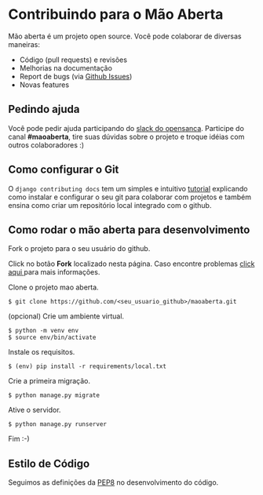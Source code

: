 Contribuindo para o Mão Aberta
============================

Mão aberta é um projeto open source. Você pode colaborar de diversas maneiras:

- Código (pull requests) e revisões
- Melhorias na documentação
- Report de bugs (via [Github Issues](https://github.com/opensanca/maoaberta/issues))
- Novas features


Pedindo ajuda
---------------

Você pode pedir ajuda participando do [slack do opensanca](https://slack-opensanca.herokuapp.com/).
Participe do canal **#maoaberta**, tire suas dúvidas sobre o projeto e troque idéias com outros colaboradores :) 


Como configurar o Git
----------------

O `django contributing docs` tem um simples e intuitivo [tutorial](https://docs.djangoproject.com/pt-br/1.9/internals/contributing/writing-code/working-with-git/)
explicando como instalar e configurar o seu git para colaborar com projetos e também ensina como criar um repositório local integrado com o github.


Como rodar o mão aberta para desenvolvimento
---------------------------------------

Fork o projeto para o seu usuário do github.  
  
  Click no botão **Fork** localizado nesta página. Caso encontre problemas [ click aqui ](http://tableless.com.br/contribuindo-em-projetos-open-source-com-o-github/) para mais informações.

Clone o projeto mao aberta.
  
  ```
  $ git clone https://github.com/<seu_usuario_github>/maoaberta.git
  ``` 
(opcional) Crie um ambiente virtual.

  ```
  $ python -m venv env
  $ source env/bin/activate
```
Instale os requisitos.

  ```
  $ (env) pip install -r requirements/local.txt
  ```
Crie a primeira migração.
  
  ```
  $ python manage.py migrate
  ```
Ative o servidor.

  ```
  $ python manage.py runserver
  ```

Fim :-)

Estilo de Código
------------

Seguimos as definições da [PEP8](https://www.python.org/dev/peps/pep-0008/) no desenvolvimento do código.
